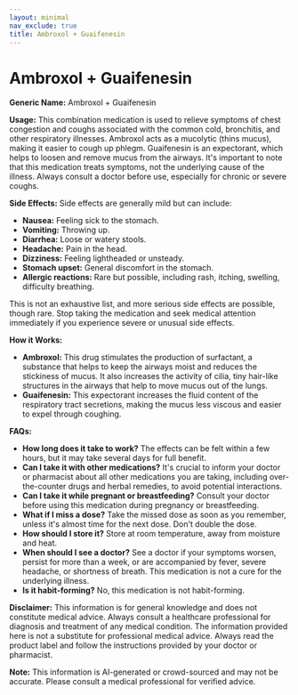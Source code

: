 ```yaml
---
layout: minimal
nav_exclude: true
title: Ambroxol + Guaifenesin
---
```


# Ambroxol + Guaifenesin

**Generic Name:** Ambroxol + Guaifenesin

**Usage:** This combination medication is used to relieve symptoms of chest congestion and coughs associated with the common cold, bronchitis, and other respiratory illnesses.  Ambroxol acts as a mucolytic (thins mucus), making it easier to cough up phlegm. Guaifenesin is an expectorant, which helps to loosen and remove mucus from the airways.  It's important to note that this medication treats symptoms, not the underlying cause of the illness.  Always consult a doctor before use, especially for chronic or severe coughs.

**Side Effects:**  Side effects are generally mild but can include:

* **Nausea:** Feeling sick to the stomach.
* **Vomiting:** Throwing up.
* **Diarrhea:** Loose or watery stools.
* **Headache:** Pain in the head.
* **Dizziness:** Feeling lightheaded or unsteady.
* **Stomach upset:**  General discomfort in the stomach.
* **Allergic reactions:**  Rare but possible, including rash, itching, swelling, difficulty breathing.

This is not an exhaustive list, and more serious side effects are possible, though rare.  Stop taking the medication and seek medical attention immediately if you experience severe or unusual side effects.

**How it Works:**

* **Ambroxol:** This drug stimulates the production of surfactant, a substance that helps to keep the airways moist and reduces the stickiness of mucus.  It also increases the activity of cilia, tiny hair-like structures in the airways that help to move mucus out of the lungs.
* **Guaifenesin:**  This expectorant increases the fluid content of the respiratory tract secretions, making the mucus less viscous and easier to expel through coughing.


**FAQs:**

* **How long does it take to work?**  The effects can be felt within a few hours, but it may take several days for full benefit.
* **Can I take it with other medications?**  It's crucial to inform your doctor or pharmacist about all other medications you are taking, including over-the-counter drugs and herbal remedies, to avoid potential interactions.
* **Can I take it while pregnant or breastfeeding?** Consult your doctor before using this medication during pregnancy or breastfeeding.
* **What if I miss a dose?** Take the missed dose as soon as you remember, unless it's almost time for the next dose. Don't double the dose.
* **How should I store it?** Store at room temperature, away from moisture and heat.
* **When should I see a doctor?** See a doctor if your symptoms worsen, persist for more than a week, or are accompanied by fever, severe headache, or shortness of breath.  This medication is not a cure for the underlying illness.
* **Is it habit-forming?**  No, this medication is not habit-forming.


**Disclaimer:** This information is for general knowledge and does not constitute medical advice.  Always consult a healthcare professional for diagnosis and treatment of any medical condition.  The information provided here is not a substitute for professional medical advice.  Always read the product label and follow the instructions provided by your doctor or pharmacist.


**Note:** This information is AI-generated or crowd-sourced and may not be accurate. Please consult a medical professional for verified advice.